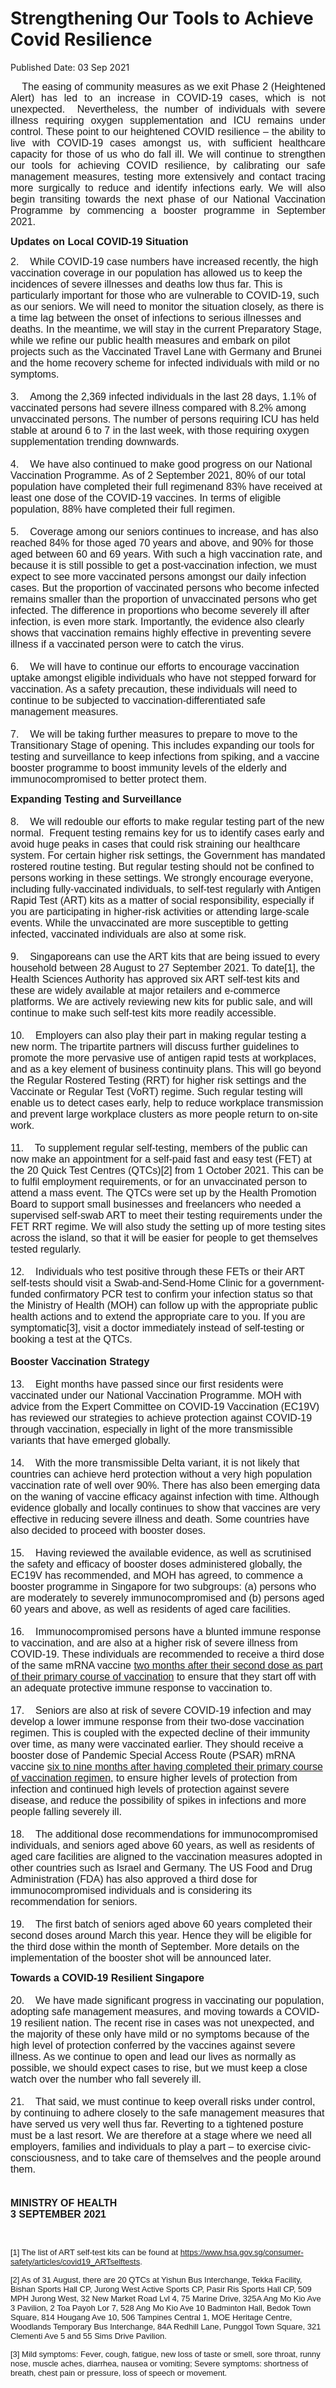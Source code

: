 <html>
    <meta http-equiv="Content-Type" content="text/html; charset=utf-8"/>
    <meta charset="utf-8"/>
    <title>Strengthening Our Tools to Achieve Covid Resilience</title>
    <body><h1>Strengthening Our Tools to Achieve Covid Resilience</h1>
    <p>Published Date: 03 Sep 2021</p> <p style="text-align: justify;"><span style="font-size: 12pt; font-family: Arial;">&nbsp; &nbsp; The easing of community measures as we exit Phase 2 (Heightened Alert) has led to an increase in COVID-19 cases, which is not unexpected.&nbsp;&nbsp;Nevertheless, the number of individuals with severe illness requiring oxygen supplementation and ICU remains under control. These point to our heightened COVID resilience – the ability to live with COVID-19 cases amongst us, with sufficient healthcare capacity for those of us who do fall ill. We will continue to strengthen our tools for achieving COVID resilience, by calibrating our safe management measures, testing more extensively and contact tracing more surgically to reduce and identify infections early. We will also begin transiting towards the next phase of our National Vaccination Programme by commencing a booster programme in September 2021.&nbsp;</span></p><p style="text-align: justify;"><span style="font-size: 12pt; font-family: Arial;"></span><strong style="font-family: Arial;"><span style="font-size: 12pt;">Updates on Local COVID-19 Situation</span></strong></p><p><span style="font-size: 12pt; font-family: Arial;">2. &nbsp; &nbsp;</span><span style="font-family: Arial; font-size: 12pt;">While COVID-19 case numbers have increased recently, the high vaccination coverage in our population has allowed us to keep the incidences of severe illnesses and deaths low thus far. This is particularly important for those who are vulnerable to COVID-19, such as our seniors. We will need to monitor the situation closely, as there is a time lag between the onset of infections to serious illnesses and deaths. In the meantime, we will stay in the current Preparatory Stage, while we refine our public health measures and embark on pilot projects such as the Vaccinated Travel Lane with Germany and Brunei and the home recovery scheme for infected individuals with mild or no symptoms.<br><br>3. &nbsp; &nbsp;</span><span style="font-family: Arial; font-size: 12pt;">Among the 2,369 infected individuals in the last 28 days, 1.1% of vaccinated persons had severe illness compared with 8.2% among unvaccinated persons. The number of persons requiring ICU has held stable at around 6 to 7 in the last week, with those requiring oxygen supplementation trending downwards.&nbsp;<br><br>4. &nbsp; &nbsp;</span><span style="font-size: 12pt; font-family: Arial;">We have also continued to make good progress on&nbsp;</span><span style="font-size: 12pt; font-family: Arial;">our National Vaccination Programme.</span><span style="font-size: 12pt; font-family: Arial;">&nbsp;As of 2 September 2021, 80%&nbsp;</span><span style="font-size: 12pt; font-family: Arial;">of our total population have completed their full regimen</span><span style="font-size: 12pt; font-family: Arial;">and 83% have received at least one dose of the COVID-19 vaccines.</span><span style="font-size: 12pt; font-family: Arial;">&nbsp;In terms of eligible population, 88% have completed their full regimen.<br><br>5. &nbsp; &nbsp;</span><span style="font-family: Arial; font-size: 12pt;">Coverage among our seniors continues to increase, and has also reached 84% for those aged 70 years and above, and 90% for those aged between 60 and 69 years. With such a high vaccination rate, and because it is still possible to get a post-vaccination infection, we must expect to see more vaccinated persons amongst our daily infection cases. But the proportion of vaccinated persons who become infected remains smaller than the proportion of unvaccinated persons who get infected. The difference in proportions who become severely ill after infection, is even more stark. Importantly, the evidence also clearly shows that vaccination remains highly effective in preventing severe illness if a vaccinated person were to catch the virus. &nbsp;<br><br>6. &nbsp; &nbsp;</span><span style="font-family: Arial; font-size: 12pt;">We will have to continue our efforts to encourage vaccination uptake amongst eligible individuals who have not stepped forward for vaccination. As a safety precaution, these individuals will need to continue to be subjected to vaccination-differentiated safe management measures.<br><br>7. &nbsp; &nbsp;</span><span style="font-family: Arial; font-size: 12pt;">We will be taking further measures to prepare to move to the Transitionary Stage of opening. This includes expanding our tools for testing and surveillance to keep infections from spiking, and a vaccine booster programme to boost immunity levels of the elderly and immunocompromised to better protect them.&nbsp;</span></p><p><p><span style="font-family: Arial;"></span><strong style="font-family: Arial;"><span style="font-size: 12pt;">Expanding Testing and Surveillance<br><br></span></strong><span style="font-family: Arial; font-size: 12pt;">8.<b> &nbsp; &nbsp;</b>We will redouble our efforts to make regular testing part of the new normal.&nbsp;&nbsp;Frequent testing remains key for us to identify cases early and avoid huge peaks in cases that could risk straining our healthcare system. For certain higher risk settings, the Government has mandated rostered routine testing. But regular testing should not be confined to persons working in these settings. We strongly encourage everyone, including fully-vaccinated individuals, to self-test regularly with Antigen Rapid Test (ART) kits as a matter of social responsibility, especially if you are participating in higher-risk activities or attending large-scale events. While the unvaccinated are more susceptible to getting infected, vaccinated individuals are also at some risk.<br><br>9. &nbsp; &nbsp;</span><span style="font-family: Arial; font-size: 12pt;">Singaporeans can use the ART kits that are being issued to every household between 28 August to 27 September 2021. To date[1]</span><span style="font-family: Arial; font-size: 12pt;">, the Health Sciences Authority has approved six ART self-test kits and these are widely available at major retailers and e-commerce platforms. We are actively reviewing new kits for public sale, and will continue to make such self-test kits more readily accessible. &nbsp;<br><br>10. &nbsp; &nbsp;</span><span style="font-family: Arial; font-size: 12pt;">Employers can also play their part in making regular testing a new norm. The tripartite partners will discuss further guidelines to promote the more pervasive use of antigen rapid tests at workplaces, and as a key element of business continuity plans. This will go beyond the Regular Rostered Testing (RRT) for higher risk settings and the Vaccinate or Regular Test (VoRT) regime. Such regular testing will enable us to detect cases early, help to reduce workplace transmission and prevent large workplace clusters as more people return to on-site work.<br><br>11. &nbsp; &nbsp;</span><span style="font-family: Arial; font-size: 12pt;">To supplement regular self-testing, members of the public can now make an appointment for a self-paid fast and easy test (FET) at the 20 Quick Test Centres (QTCs)[2]</span><span style="font-family: Arial; font-size: 12pt;">&nbsp;from 1 October 2021. This can be to fulfil employment requirements, or for an unvaccinated person to attend a mass event. The QTCs were set up by the Health Promotion Board to support small businesses and freelancers who needed a supervised self-swab ART to meet their testing requirements under the FET RRT regime. We will also study the setting up of more testing sites across the island, so that it will be easier for people to get themselves tested regularly.&nbsp;<br><br>12. &nbsp; &nbsp;</span><span style="font-family: Arial; font-size: 12pt;">Individuals who test positive through these FETs or their ART self-tests should visit a Swab-and-Send-Home Clinic for a government-funded confirmatory PCR test to confirm your infection status so that the Ministry of Health (MOH) can follow up with the appropriate public health actions and to extend the appropriate care to you. If you are symptomatic[3]</span><span style="font-family: Arial; font-size: 12pt;">, visit a doctor immediately instead of self-testing or booking a test at the QTCs.<br><br></span><strong style="font-family: Arial;"><span style="font-size: 12pt;">Booster Vaccination Strategy&nbsp;<br><br></span></strong><span style="font-family: Arial; font-size: 12pt;">13. &nbsp; &nbsp;Eight months have passed since our first residents were vaccinated under our National Vaccination Programme. MOH with advice from the Expert Committee on COVID-19 Vaccination (EC19V) has reviewed our strategies to achieve protection against COVID-19 through vaccination, especially in light of the more transmissible variants that have emerged globally.&nbsp;<br><br>14. &nbsp; &nbsp;</span><span style="font-family: Arial; font-size: 12pt;">With the more transmissible Delta variant, it is not likely that countries can achieve herd protection without a very high population vaccination rate of well over 90%. There has also been emerging data on the waning of vaccine efficacy against infection with time. Although evidence globally and locally continues to show that vaccines are very effective in reducing severe illness and death. Some countries have also decided to proceed with booster doses.<br><br>15. &nbsp; &nbsp;</span><span style="font-size: 12pt; font-family: Arial;">Having reviewed the available evidence, as well as scrutinised the safety and efficacy of booster doses administered globally, the EC19V has recommended, and MOH has agreed, to commence a booster programme in Singapore for two subgroups:&nbsp;</span><span style="font-size: 12pt; font-family: Arial;">(a) persons who are moderately to severely immunocompromised and (b) p</span><span style="font-size: 12pt; font-family: Arial;">ersons aged 60 years and above, as well as residents of aged care facilities.<br><br>16. &nbsp; &nbsp;</span><span style="font-family: Arial; font-size: 12pt;">Immunocompromised persons have a blunted immune response to vaccination, and are also at a higher risk of severe illness from COVID-19. These individuals are recommended to receive a third dose of the same mRNA vaccine&nbsp;</span><u style="font-family: Arial; font-size: 12pt;">two months after their second dose as part of their primary course of vaccination</u><span style="font-family: Arial; font-size: 12pt;">&nbsp;to ensure that they start off with an adequate protective immune response to vaccination to.&nbsp;<br><br>17. &nbsp; &nbsp;</span><span style="font-family: Arial; font-size: 12pt;">Seniors are also at risk of severe COVID-19 infection and may develop a lower immune response from their two-dose vaccination regimen. This is coupled with the expected decline of their immunity over time, as many were vaccinated earlier. They should receive a booster dose of Pandemic Special Access Route (PSAR) mRNA vaccine&nbsp;</span><u style="font-family: Arial; font-size: 12pt;">six to nine months after having completed their primary course of vaccination regimen</u><span style="font-family: Arial; font-size: 12pt;">, to ensure higher levels of protection from infection and continued high levels of protection against severe disease, and reduce the possibility of spikes in infections and more people falling severely ill. &nbsp;<br><br>18. &nbsp; &nbsp;</span><span style="font-family: Arial; font-size: 12pt;">The additional dose recommendations for immunocompromised individuals, and seniors aged above 60 years, as well as residents of aged care facilities are aligned to the vaccination measures adopted in other countries such as Israel and Germany. The US Food and Drug Administration (FDA) has also approved a third dose for immunocompromised individuals and is considering its recommendation for seniors.&nbsp;<br><br>19. &nbsp; &nbsp;</span><span style="font-family: Arial; font-size: 12pt;">The first batch of seniors aged above 60 years completed their second doses around March this year. Hence they will be eligible for the third dose within the month of September. More details on the implementation of the booster shot will be announced later.</span></p></p><p><p><span style="font-family: Arial;"></span><strong style="font-family: Arial;"><span style="font-size: 12pt;">Towards a COVID-19 Resilient Singapore<br><br></span></strong><span style="font-family: Arial;"><span style="font-size: 12pt;">20. </span></span><strong style="font-family: Arial;"><span style="font-size: 12pt;">&nbsp; &nbsp;</span></strong><span style="font-family: Arial; font-size: 12pt;">We have made significant progress in vaccinating our population, adopting safe management measures, and moving towards a COVID-19 resilient nation. The recent rise in cases was not unexpected, and the majority of these only have mild or no symptoms because of the high level of protection conferred by the vaccines against severe illness. As we continue to open and lead our lives as normally as possible, we should expect cases to rise, but we must keep a close watch over the number who fall severely ill. <br><br>21. &nbsp; &nbsp;</span><span style="font-family: Arial; font-size: 12pt;">That said, we must continue to keep overall risks under control, by continuing to adhere closely to the safe management measures that have served us very well thus far. Reverting to a tightened posture must be a last resort. We are therefore at a stage where we need all employers, families and individuals to play a part – to exercise civic-consciousness, and to take care of themselves and the people around them. &nbsp;<br><br><br></span><strong><span style="font-size: 16px; font-family: Arial;">MINISTRY OF HEALTH&nbsp;<br></span></strong><strong style="font-size: 16px;"><span style="font-family: Arial;">3 SEPTEMBER 2021</span></strong></p></p><p><span style="font-family: Arial;"><span style="font-size: 13px;"><br><br>[1] The list of ART self-test kits can be found at&nbsp;<a href="https://www.hsa.gov.sg/consumer-safety/articles/covid19_ARTselftests" title="" class="" target="">https://www.hsa.gov.sg/consumer-safety/articles/covid19_ARTselftests</a>.<br></span></span></p><p><span style="font-family: Arial; font-size: 13px;">[2] As of 31 August, there are 20 QTCs at Yishun Bus Interchange, Tekka Facility, Bishan Sports Hall CP, Jurong West Active Sports CP, Pasir Ris Sports Hall CP, 509 MPH Jurong West, 32 New Market Road Lvl 4, 75 Marine Drive, 325A Ang Mo Kio Ave 3 Pavilion, 2 Toa Payoh Lor 7, 528 Ang Mo Kio Ave 10 Badminton Hall, Bedok Town Square, 814 Hougang Ave 10, 506 Tampines Central 1, MOE Heritage Centre, Woodlands Temporary Bus Interchange, 84A Redhill Lane, Punggol Town Square, 321 Clementi Ave 5 and 55 Sims Drive Pavilion.&nbsp;</span></p><p><div><div id="ftn2"><div><span style="font-family: Arial;"><span style="font-size: 13px;">[3] Mild symptoms:&nbsp;Fever, cough, fatigue, new loss of taste or smell, sore throat, runny nose, muscle aches, diarrhea, nausea or vomiting; Severe symptoms: shortness of breath, chest pain or pressure, loss of speech or movement.</span></span><br></div></div></div></p><p>&nbsp;</p><p style="text-align: justify;"><span style="font-size: 12pt; font-family: Arial;"><div><div><br></div></div></span></p></body>
</html>
